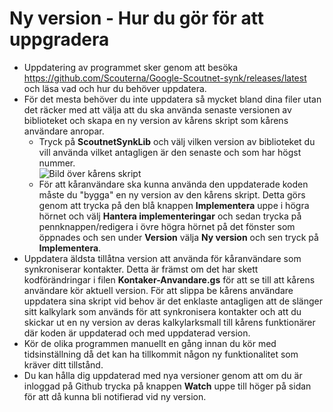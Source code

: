 # Ny version - Hur du gör för att uppgradera
- Uppdatering av programmet sker genom att besöka https://github.com/Scouterna/Google-Scoutnet-synk/releases/latest och läsa vad och hur du behöver uppdatera.
- För det mesta behöver du inte uppdatera så mycket bland dina filer utan det räcker med att välja att du ska använda senaste versionen av biblioteket och skapa en ny version av kårens skript som kårens användare anropar.
  - Tryck på **ScoutnetSynkLib** och välj vilken version av biblioteket du vill använda vilket antagligen är den senaste och som har högst nummer.
  <br/>![Bild över kårens skript](https://raw.githubusercontent.com/wiki/Scouterna/Google-Scoutnet-synk/Kårens-skript.PNG)
  - För att kåranvändare ska kunna använda den uppdaterade koden måste du "bygga" en ny version av den kårens skript. Detta görs genom att trycka på den blå knappen **Implementera** uppe i högra hörnet och välj **Hantera implementeringar** och sedan trycka på pennknappen/redigera i övre högra hörnet på det fönster som öppnades och sen under **Version** välja **Ny version** och sen tryck på **Implementera**.
- Uppdatera äldsta tillåtna version att använda för kåranvändare som synkroniserar kontakter. Detta är främst om det har skett kodförändringar i filen **Kontaker-Anvandare.gs** för att se till att kårens användare kör aktuell version. För att slippa be kårens användare uppdatera sina skript vid behov är det enklaste antagligen att de slänger sitt kalkylark som används för att synkronisera kontakter och att du skickar ut en ny version av deras kalkylarksmall till kårens funktionärer där koden är uppdaterad och med uppdaterad version.
- Kör de olika programmen manuellt en gång innan du kör med tidsinställning då det kan ha
  tillkommit någon ny funktionalitet som kräver ditt tillstånd.
- Du kan hålla dig uppdaterad med nya versioner genom att om du är inloggad på Github trycka
  på knappen **Watch** uppe till höger på sidan för att då kunna bli notifierad vid ny version.